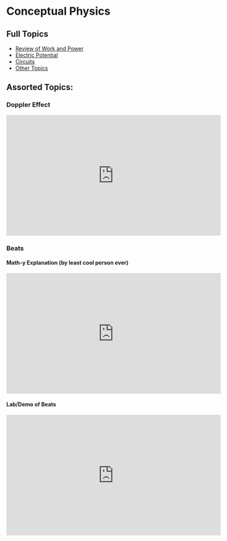 # Conceptual Physics

## Full Topics
* [Review of Work and Power](work_power.html)
* [Electric Potential](potential.html)
* [Circuits](circuits.html)
* [Other Topics](unfinished.html)

## Assorted Topics:

### Doppler Effect

<iframe width="560" height="315" src="https://www.youtube.com/embed/h4OnBYrbCjY?rel=0" frameborder="0" allow="autoplay; encrypted-media" allowfullscreen></iframe>


### Beats

#### Math-y Explanation (by least cool person ever)

<iframe width="560" height="315" src="https://www.youtube.com/embed/ylBne5guWOc?rel=0" frameborder="0" allow="autoplay; encrypted-media" allowfullscreen></iframe>

#### Lab/Demo of Beats

<iframe width="560" height="315" src="https://www.youtube.com/embed/yia8spG8OmA?rel=0" frameborder="0" allow="autoplay; encrypted-media" allowfullscreen></iframe>
